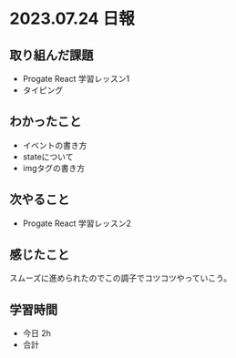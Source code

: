 # 2023.07.24 日報

## 取り組んだ課題
- Progate React 学習レッスン1
- タイピング

## わかったこと
- イベントの書き方
- stateについて
- imgタグの書き方

## 次やること
- Progate React 学習レッスン2

## 感じたこと
 スムーズに進められたのでこの調子でコツコツやっていこう。

## 学習時間
- 今日 2h
- 合計
　
